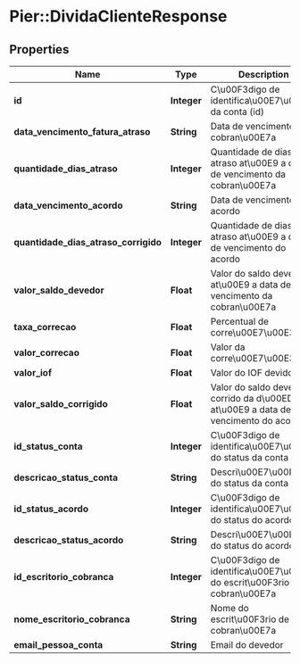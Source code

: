 # Pier::DividaClienteResponse

## Properties
Name | Type | Description | Notes
------------ | ------------- | ------------- | -------------
**id** | **Integer** | C\u00F3digo de identifica\u00E7\u00E3o da conta (id) | [optional] 
**data_vencimento_fatura_atraso** | **String** | Data de vencimento da cobran\u00E7a | [optional] 
**quantidade_dias_atraso** | **Integer** | Quantidade de dias em atraso at\u00E9 a data de vencimento da cobran\u00E7a | [optional] 
**data_vencimento_acordo** | **String** | Data de vencimento do acordo | [optional] 
**quantidade_dias_atraso_corrigido** | **Integer** | Quantidade de dias em atraso at\u00E9 a data de vencimento do acordo | [optional] 
**valor_saldo_devedor** | **Float** | Valor do saldo devedor at\u00E9 a data de vencimento da cobran\u00E7a | [optional] 
**taxa_correcao** | **Float** | Percentual de corre\u00E7\u00E3o | [optional] 
**valor_correcao** | **Float** | Valor da corre\u00E7\u00E3o | [optional] 
**valor_iof** | **Float** | Valor do IOF devido | [optional] 
**valor_saldo_corrigido** | **Float** | Valor do saldo devedor corrido da d\u00EDvida at\u00E9 a data de vencimento do acordo | [optional] 
**id_status_conta** | **Integer** | C\u00F3digo de identifica\u00E7\u00E3o do status da conta (id) | [optional] 
**descricao_status_conta** | **String** | Descri\u00E7\u00E3o do status da conta | [optional] 
**id_status_acordo** | **Integer** | C\u00F3digo de identifica\u00E7\u00E3o do status do acordo (id) | [optional] 
**descricao_status_acordo** | **String** | Descri\u00E7\u00E3o do status do acordo | [optional] 
**id_escritorio_cobranca** | **Integer** | C\u00F3digo de identifica\u00E7\u00E3o do escrit\u00F3rio de cobran\u00E7a | [optional] 
**nome_escritorio_cobranca** | **String** | Nome do escrit\u00F3rio de cobran\u00E7a | [optional] 
**email_pessoa_conta** | **String** | Email do devedor | [optional] 


